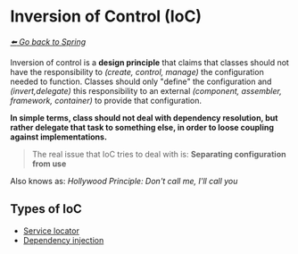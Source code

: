 # Inversion of Control (IoC)

*[:arrow_left: Go back to Spring](./SPRING.md)*


Inversion of control is a **design principle** that claims that classes should not have the responsibility to *(create, control, manage)* the configuration needed to function. Classes should only "define" the configuration and *(invert,delegate)* this responsibility to an external *(component, assembler, framework, container)* to provide that configuration.

**In simple terms, class should not deal with dependency resolution, but rather delegate that task to something else, in order to loose coupling against implementations.**

> The real issue that IoC tries to deal with is: **Separating configuration from use**

Also knows as: *Hollywood Principle: Don't call me, I'll call you*

## Types of IoC

- [Service locator](./SERVICE_LOCATOR.md)
- [Dependency injection](./DEPENDENCY_INJECTION.md)


